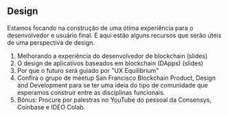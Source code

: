 ## Design

Estamos focando na construção de uma ótima experiência para o desenvolvedor e usuário final. E aqui estão alguns recursos que serão úteis de uma perspectiva de design.

1. Melhorando a experiência do desenvolvedor de blockchain (slides)
2. O design de aplicativos baseados em blockchain (DApps) (slides)
3. Por que o futuro será guiado por "UX Equilibrium"
4. Confira o grupo de meetup San Francisco Blockchain Product, Design and Development para se ter uma ideia do tipo de comunidade que esperamos construir entre as disciplinas funcionais.
5. Bônus: Procure por palestras no YouTube do pessoal da Consensys, Coinbase e IDEO Colab.
